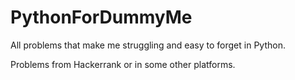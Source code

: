 # PythonForDummyMe
All problems that make me struggling and easy to forget in Python.

Problems from Hackerrank or in some other platforms.
